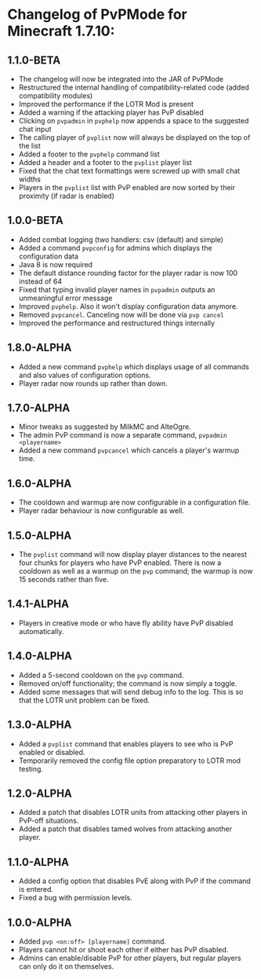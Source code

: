 # Changelog of PvPMode for Minecraft 1.7.10:

## 1.1.0-BETA
* The changelog will now be integrated into the JAR of PvPMode
* Restructured the internal handling of compatibility-related code (added compatibility modules)
* Improved the performance if the LOTR Mod is present
* Added a warning if the attacking player has PvP disabled
* Clicking on `pvpadmin` in `pvphelp` now appends a space to the suggested chat input
* The calling player of `pvplist` now will always be displayed on the top of the list
* Added a footer to the `pvphelp` command list
* Added a header and a footer to the `pvplist` player list
* Fixed that the chat text formattings were screwed up with small chat widths
* Players in the `pvplist` list with PvP enabled are now sorted by their proximity (if radar is enabled)

## 1.0.0-BETA
* Added combat logging (two handlers: csv (default) and simple)
* Added a command `pvpconfig` for admins which displays the configuration data
* Java 8 is now required
* The default distance rounding factor for the player radar is now 100 instead of 64
* Fixed that typing invalid player names in `pvpadmin` outputs an unmeaningful error message
* Improved `pvphelp`. Also it won't display configuration data anymore.
* Removed `pvpcancel`. Canceling now will be done via `pvp cancel`
* Improved the performance and restructured things internally

## 1.8.0-ALPHA
* Added a new command `pvphelp` which displays usage of all commands and also values of configuration options.
* Player radar now rounds up rather than down.

## 1.7.0-ALPHA
* Minor tweaks as suggested by MilkMC and AlteOgre.
* The admin PvP command is now a separate command, `pvpadmin <playername>`
* Added a new command `pvpcancel` which cancels a player's warmup time.

## 1.6.0-ALPHA
* The cooldown and warmup are now configurable in a configuration file.
* Player radar behaviour is now configurable as well.

## 1.5.0-ALPHA
* The `pvplist` command will now display player distances to the nearest four chunks for players who have PvP enabled. There is now a cooldown as well as a warmup on the `pvp` command; the warmup is now 15 seconds rather than five.

## 1.4.1-ALPHA
* Players in creative mode or who have fly ability have PvP disabled automatically.

## 1.4.0-ALPHA
* Added a 5-second cooldown on the `pvp` command.
* Removed on/off functionality; the command is now simply a toggle.
* Added some messages that will send debug info to the log. This is so that the LOTR unit problem can be fixed.

## 1.3.0-ALPHA
* Added a `pvplist` command that enables players to see who is PvP enabled or disabled.
* Temporarily removed the config file option preparatory to LOTR mod testing.

## 1.2.0-ALPHA
* Added a patch that disables LOTR units from attacking other players in PvP-off situations.
* Added a patch that disables tamed wolves from attacking another player.

## 1.1.0-ALPHA
* Added a config option that disables PvE along with PvP if the command is entered.
* Fixed a bug with permission levels.

## 1.0.0-ALPHA
* Added `pvp <on:off> [playername]` command.
* Players cannot hit or shoot each other if either has PvP disabled.
* Admins can enable/disable PvP for other players, but regular players can only do it on themselves.

